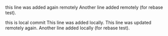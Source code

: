 this line was added again remotely 
Another line added remotely (for rebase test).

this is local commit
This line was added locally.
This line was updated remotely again.
Another line added locally (for rebase test).
